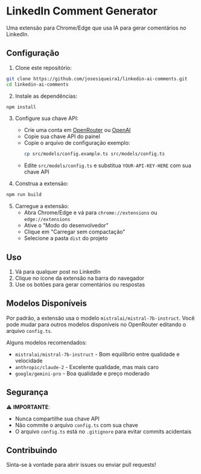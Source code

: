 # LinkedIn Comment Generator

Uma extensão para Chrome/Edge que usa IA para gerar comentários no LinkedIn.

## Configuração

1. Clone este repositório:

```bash
git clone https://github.com/josesiqueira1/linkedin-ai-comments.git
cd linkedin-ai-comments
```

2. Instale as dependências:

```bash
npm install
```

3. Configure sua chave API:

    - Crie uma conta em [OpenRouter] ou [OpenAI]
    - Copie sua chave API do painel
    - Copie o arquivo de configuração exemplo:
        ```bash
        cp src/models/config.example.ts src/models/config.ts
        ```
    - Edite `src/models/config.ts` e substitua `YOUR-API-KEY-HERE` com sua chave API

4. Construa a extensão:

```bash
npm run build
```

5. Carregue a extensão:
    - Abra Chrome/Edge e vá para `chrome://extensions` ou `edge://extensions`
    - Ative o "Modo do desenvolvedor"
    - Clique em "Carregar sem compactação"
    - Selecione a pasta `dist` do projeto

## Uso

1. Vá para qualquer post no LinkedIn
2. Clique no ícone da extensão na barra do navegador
3. Use os botões para gerar comentários ou respostas

## Modelos Disponíveis

Por padrão, a extensão usa o modelo `mistralai/mistral-7b-instruct`. Você pode mudar para outros modelos disponíveis no OpenRouter editando o arquivo `config.ts`.

Alguns modelos recomendados:

- `mistralai/mistral-7b-instruct` - Bom equilíbrio entre qualidade e velocidade
- `anthropic/claude-2` - Excelente qualidade, mas mais caro
- `google/gemini-pro` - Boa qualidade e preço moderado

## Segurança

⚠️ **IMPORTANTE**:

- Nunca compartilhe sua chave API
- Não commite o arquivo `config.ts` com sua chave
- O arquivo `config.ts` está no `.gitignore` para evitar commits acidentais

## Contribuindo

Sinta-se à vontade para abrir issues ou enviar pull requests!

[OpenRouter]: https://openrouter.ai/
[OpenAI]: https://platform.openai.com/
